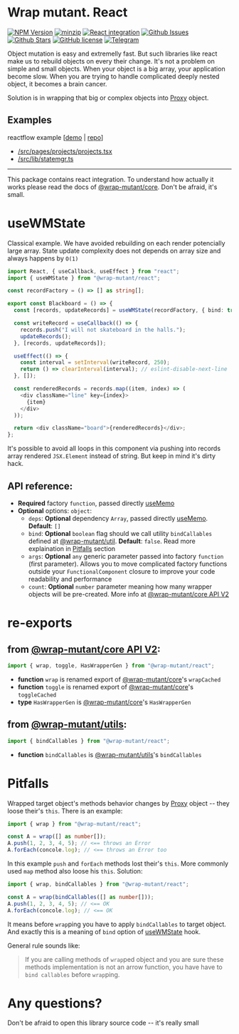 # Wrap mutant. React

[![NPM Version](https://img.shields.io/npm/v/%40wrap-mutant%2Freact?style=social&logo=npm)](https://www.npmjs.com/package/@wrap-mutant/react)
[![minzip](https://img.shields.io/bundlephobia/minzip/%40wrap-mutant%2Freact?style=social&logo=npm)](https://www.npmjs.com/package/@wrap-mutant/react)
[![React integration](https://img.shields.io/badge/%40wrap--mutant%2Freact-blue.svg?style=social&logo=github)](https://github.com/kai3341/wrap-mutant/tree/main/packages/react)
[![Github Issues](https://img.shields.io/github/issues/kai3341/wrap-mutant.svg?style=social&logo=github)](http://github.com/kai3341/wrap-mutant/issues)
[![Github Stars](https://img.shields.io/github/stars/kai3341/wrap-mutant)](http://github.com/kai3341/wrap-mutant)
[![GitHub license](https://img.shields.io/badge/license-MIT-blue.svg?style=social&logo=github)](https://github.com/kai3341/wrap-mutant/blob/main/LICENSE)
[![Telegram](https://img.shields.io/badge/Community-blue.svg?style=social&logo=telegram)](https://t.me/wrap_mutant/4)

Object mutation is easy and extremelly fast. But such libraries like react make us to rebuild objects on every their change. It's not a problem on simple and small objects. When your object is a big array, your application become slow. When you are trying to handle complicated deeply nested object, it becomes a brain cancer.

Solution is in wrapping that big or complex objects into [Proxy](https://developer.mozilla.org/en-US/docs/Web/JavaScript/Reference/Global_Objects/Proxy) object.

## Examples

reactflow example [[demo](https://kai3341.github.io/d73bce02-46a1-4e59-895a-4863c2fc48f0/) | [repo](https://github.com/kai3341/d73bce02-46a1-4e59-895a-4863c2fc48f0)]

- [/src/pages/projects/projects.tsx](https://github.com/kai3341/d73bce02-46a1-4e59-895a-4863c2fc48f0/blob/master/src/pages/projects/projects.tsx)
- [/src/lib/statemgr.ts](https://github.com/kai3341/d73bce02-46a1-4e59-895a-4863c2fc48f0/blob/master/src/lib/statemgr.ts)

---

This package contains react integration. To understand how actually it works please read the docs of [@wrap-mutant/core](../core). Don't be afraid, it's small.

# useWMState

Classical example. We have avoided rebuilding on each render potencially large array. State update complexity does not depends on array size and always happens by `O(1)`

```typescript
import React, { useCallback, useEffect } from "react";
import { useWMState } from "@wrap-mutant/react";

const recordFactory = () => [] as string[];

export const Blackboard = () => {
  const [records, updateRecords] = useWMState(recordFactory, { bind: true });

  const writeRecord = useCallback(() => {
    records.push("I will not skateboard in the halls.");
    updateRecords();
  }, [records, updateRecords]);

  useEffect(() => {
    const interval = setInterval(writeRecord, 250);
    return () => clearInterval(interval); // eslint-disable-next-line
  }, []);

  const renderedRecords = records.map((item, index) => (
    <div className="line" key={index}>
      {item}
    </div>
  ));

  return <div className="board">{renderedRecords}</div>;
};
```

It's possible to avoid all loops in this component via pushing into records array rendered `JSX.Element` instead of string. But keep in mind it's dirty hack.

## API reference:

- **Required** factory `function`, passed directly [useMemo](https://react.dev/reference/react/useMemo#usememo)
- **Optional** options: `object`:
  - `deps`: **Optional** dependency `Array`, passed directly [useMemo](https://react.dev/reference/react/useMemo#usememo). **Default**: `[]`
  - `bind`: **Optional** `boolean` flag should we call utility `bindCallables` defined at [@wrap-mutant/util](../utils). **Default**: `false`. Read more explaination in [Pitfalls](#pitfalls) section
  - `args`: **Optional** `any` generic parameter passed into factory `function` (first parameter). Allows you to move complicated factory functions outside your `FunctionalComponent` closure to improve your code readability and performance
  - `count`: **Optional** `number` parameter meaning how many wrapper objects will be pre-created. More info at [@wrap-mutant/core API V2](../core#api-v2)

# re-exports

## from [@wrap-mutant/core API V2](../core#api-v2):

```typescript
import { wrap, toggle, HasWrapperGen } from "@wrap-mutant/react";
```

- **function** `wrap` is renamed export of [@wrap-mutant/core](../core#api-v2)'s `wrapCached`
- **function** `toggle` is renamed export of [@wrap-mutant/core](../core#api-v2)'s `toggleCached`
- **type** `HasWrapperGen` is [@wrap-mutant/core](../core#api-v2)'s `HasWrapperGen`

## from [@wrap-mutant/utils](../utils):

```typescript
import { bindCallables } from "@wrap-mutant/react";
```

- **function** `bindCallables` is [@wrap-mutant/utils](../utils)'s `bindCallables`

# Pitfalls

Wrapped target object's methods behavior changes by [Proxy](https://developer.mozilla.org/en-US/docs/Web/JavaScript/Reference/Global_Objects/Proxy) object -- they loose their's `this`. There is an example:

```typescript
import { wrap } from "@wrap-mutant/react";

const A = wrap([] as number[]);
A.push(1, 2, 3, 4, 5); // <== throws an Error
A.forEach(concole.log); // <== throws an Error too
```

In this example `push` and `forEach` methods lost their's `this`. More commonly used `map` method also loose his `this`. Solution:

```typescript
import { wrap, bindCallables } from "@wrap-mutant/react";

const A = wrap(bindCallables([] as number[]));
A.push(1, 2, 3, 4, 5); // <== OK
A.forEach(concole.log); // <== OK
```

It means before `wrap`ping you have to apply `bindCallables` to target object. And exactly this is a meaning of `bind` option of [useWMState](#usewmstate) hook.

General rule sounds like:

> If you are calling methods of `wrap`ped object and you are sure these methods implementation is not an arrow function, you have have to `bind callables` before `wrap`ping.

# Any questions?

Don't be afraid to open this library source code -- it's really small
